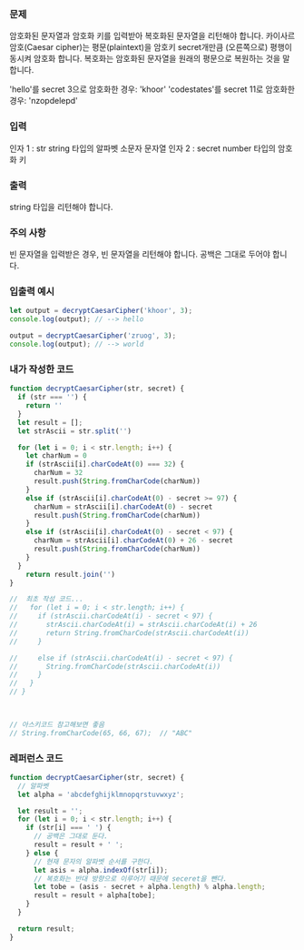 ### 문제
암호화된 문자열과 암호화 키를 입력받아 복호화된 문자열을 리턴해야 합니다.
카이사르 암호(Caesar cipher)는 평문(plaintext)을 암호키 secret개만큼 (오른쪽으로) 평행이동시켜 암호화 합니다. 복호화는 암호화된 문자열을 원래의 평문으로 복원하는 것을 말합니다.

'hello'를 secret 3으로 암호화한 경우: 'khoor'
'codestates'를 secret 11로 암호화한 경우: 'nzopdelepd'

### 입력
인자 1 : str
string 타입의 알파벳 소문자 문자열
인자 2 : secret
number 타입의 암호화 키

### 출력
string 타입을 리턴해야 합니다.

### 주의 사항
빈 문자열을 입력받은 경우, 빈 문자열을 리턴해야 합니다.
공백은 그대로 두어야 합니다.

### 입출력 예시
```js
let output = decryptCaesarCipher('khoor', 3);
console.log(output); // --> hello

output = decryptCaesarCipher('zruog', 3);
console.log(output); // --> world
```

### 내가 작성한 코드
```js
function decryptCaesarCipher(str, secret) {
  if (str === '') {
    return ''
  }
  let result = [];
  let strAscii = str.split('')

  for (let i = 0; i < str.length; i++) {
    let charNum = 0    
    if (strAscii[i].charCodeAt(0) === 32) {
      charNum = 32
      result.push(String.fromCharCode(charNum))
    } 
    else if (strAscii[i].charCodeAt(0) - secret >= 97) {
      charNum = strAscii[i].charCodeAt(0) - secret
      result.push(String.fromCharCode(charNum))  
    } 
    else if (strAscii[i].charCodeAt(0) - secret < 97) {
      charNum = strAscii[i].charCodeAt(0) + 26 - secret
      result.push(String.fromCharCode(charNum))
    }
  }
    return result.join('')
}

//  최초 작성 코드...
//   for (let i = 0; i < str.length; i++) {
//     if (strAscii.charCodeAt(i) - secret < 97) {
//       strAscii.charCodeAt(i) = strAscii.charCodeAt(i) + 26
//       return String.fromCharCode(strAscii.charCodeAt(i))
//     }

//     else if (strAscii.charCodeAt(i) - secret < 97) {
//       String.fromCharCode(strAscii.charCodeAt(i))
//     }
//   }
// }  
  


// 아스키코드 참고해보면 좋음
// String.fromCharCode(65, 66, 67);  // "ABC"
```

### 레퍼런스 코드
```js
function decryptCaesarCipher(str, secret) {
  // 알파벳
  let alpha = 'abcdefghijklmnopqrstuvwxyz';

  let result = '';
  for (let i = 0; i < str.length; i++) {
    if (str[i] === ' ') {
      // 공백은 그대로 둔다.
      result = result + ' ';
    } else {
      // 현재 문자의 알파벳 순서를 구한다.
      let asis = alpha.indexOf(str[i]);
      // 복호화는 반대 방향으로 이루어기 때문에 seceret을 뺀다.
      let tobe = (asis - secret + alpha.length) % alpha.length;
      result = result + alpha[tobe];
    }
  }

  return result;
}
```

>
